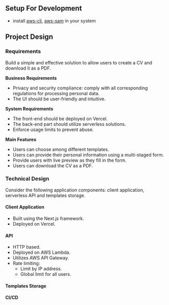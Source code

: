 ## Setup For Development

- install [aws-cli](https://aws.amazon.com/cli/), [aws-sam](https://aws.amazon.com/serverless/sam/) in your system

## Project Design

### Requirements

Build a simple and effective solution to allow users to create a CV and download it as a PDF.

**Business Requirements**
- Privacy and security compliance: comply with all corresponding regulations for processing personal data.
- The UI should be user-friendly and intuitive.

**System Requirements**

- The front-end should be deployed on Vercel.
- The back-end part should utilize serverless solutions.
- Enforce usage limits to prevent abuse.

**Main Features**

- Users can choose among different templates.
- Users can provide their personal information using a multi-staged form.
- Provide users with live preview as they fill in the form.
- Users can download the CV as a PDF.

### Technical Design

Consider the following application components: client application, serverless API and templates storage.

#### Client Application

- Built using the Next.js framework.
- Deployed on Vercel.

#### API

- HTTP based.
- Deployed on AWS Lambda.
- Utilizes AWS API Gateway.
- Rate limiting:
  - Limit by IP address.
  - Global limit for all users.

#### Templates Storage

#### CI/CD